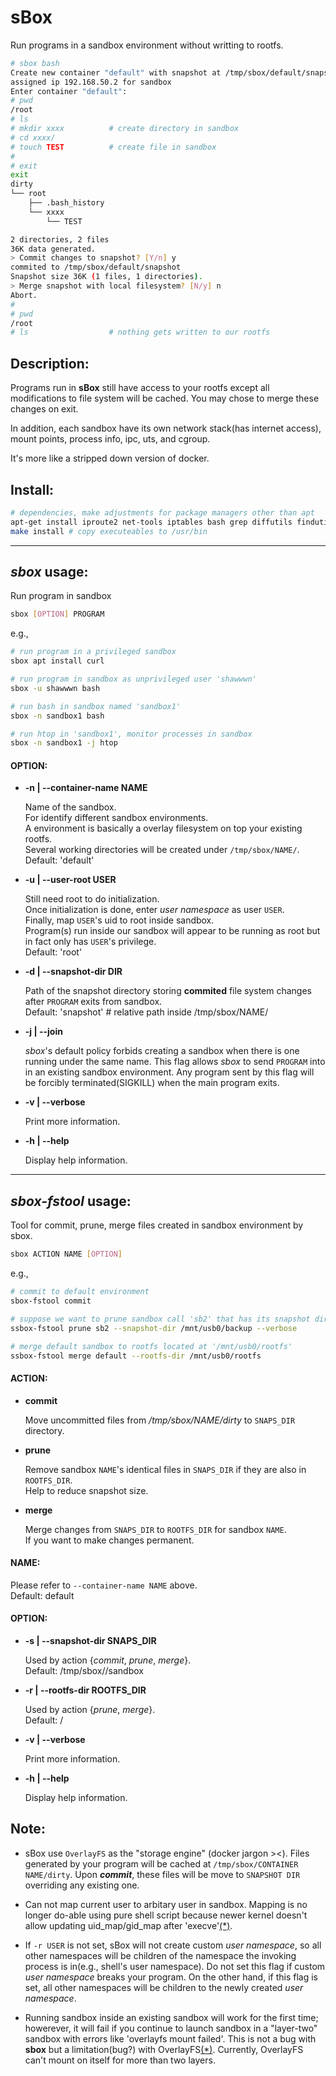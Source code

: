 # sBox

Run programs in a sandbox environment without writting to rootfs.

```bash
# sbox bash
Create new container "default" with snapshot at /tmp/sbox/default/snapshot
assigned ip 192.168.50.2 for sandbox
Enter container "default":
# pwd
/root
# ls
# mkdir xxxx          # create directory in sandbox
# cd xxxx/
# touch TEST          # create file in sandbox
#
# exit
exit
dirty
└── root
    ├── .bash_history
    └── xxxx
        └── TEST

2 directories, 2 files
36K data generated.
> Commit changes to snapshot? [Y/n] y
commited to /tmp/sbox/default/snapshot
Snapshot size 36K (1 files, 1 directories).
> Merge snapshot with local filesystem? [N/y] n
Abort.
#
# pwd
/root
# ls                  # nothing gets written to our rootfs
```


## Description:

Programs run in **sBox** still have access to your rootfs except all modifications to file system will be cached. You may chose to merge these changes on exit.

In addition, each sandbox have its own network stack(has internet access), mount points, process info, ipc, uts, and cgroup.

It's more like a stripped down version of docker.

## Install:

```bash
# dependencies, make adjustments for package managers other than apt
apt-get install iproute2 net-tools iptables bash grep diffutils findutils sudo ipcalc pcregrep tree attr libseccomp2 libseccomp-dev
make install # copy executeables to /usr/bin
```

------------------------------------
## *sbox* usage: 

Run program in sandbox

```bash
sbox [OPTION] PROGRAM
```

e.g.,

```bash
# run program in a privileged sandbox
sbox apt install curl

# run program in sandbox as unprivileged user 'shawwwn'
sbox -u shawwwn bash

# run bash in sandbox named 'sandbox1'
sbox -n sandbox1 bash

# run htop in 'sandbox1', monitor processes in sandbox
sbox -n sandbox1 -j htop
```

#### OPTION:

* **-n | --container-name NAME**
    
    Name of the sandbox.\
    For identify different sandbox environments. \
    A environment is basically a overlay filesystem on top your existing rootfs.\
    Several working directories will be created under `/tmp/sbox/NAME/`. \
    Default: 'default'

* **-u | --user-root USER** 
    
    Still need root to do initialization. \
    Once initialization is done, enter *user namespace* as user `USER`.\
    Finally, map `USER`'s uid to root inside sandbox.\
    Program(s) run inside our sandbox will appear to be running as root but in fact only has `USER`'s privilege.\
    Default: 'root'

* **-d | --snapshot-dir DIR** 

    Path of the snapshot directory storing **commited** file system changes after `PROGRAM` exits from sandbox.\
    Default: 'snapshot'    # relative path inside /tmp/sbox/NAME/
    
* **-j | --join**

    *sbox*'s default policy forbids creating a sandbox when there is one running under the same name.
    This flag allows *sbox* to send `PROGRAM` into in an existing sandbox environment.
    Any program sent by this flag will be forcibly terminated(SIGKILL) when the main program exits.
    
* **-v | --verbose**

    Print more information.
    
* **-h | --help**

    Display help information.


------------------------------------
## *sbox-fstool* usage: 

Tool for commit, prune, merge files created in sandbox environment by sbox.

```bash
sbox ACTION NAME [OPTION]
```

e.g.,
```bash
# commit to default environment
sbox-fstool commit

# suppose we want to prune sandbox call 'sb2' that has its snapshot directory at '/mnt/usb0/backup'
ssbox-fstool prune sb2 --snapshot-dir /mnt/usb0/backup --verbose

# merge default sandbox to rootfs located at '/mnt/usb0/rootfs'
ssbox-fstool merge default --rootfs-dir /mnt/usb0/rootfs
```

#### ACTION:

* **commit**
    
    Move uncommitted files from */tmp/sbox/NAME/dirty* to `SNAPS_DIR` directory.
    
* **prune**

    Remove sandbox `NAME`'s identical files in `SNAPS_DIR` if they are also in `ROOTFS_DIR`.\
    Help to reduce snapshot size.

* **merge**

    Merge changes from `SNAPS_DIR` to `ROOTFS_DIR` for sandbox `NAME`.\
    If you want to make changes permanent.

#### NAME:

Please refer to `--container-name NAME` above.\
Default: default

#### OPTION:

* **-s | --snapshot-dir SNAPS_DIR**

    Used by action {*commit*, *prune*, *merge*}.\
    Default: /tmp/sbox/<NAME>/sandbox
    
* **-r | --rootfs-dir ROOTFS_DIR**

    Used by action {*prune*, *merge*}.\
    Default: /

* **-v | --verbose**

    Print more information.
    
* **-h | --help**

    Display help information.


## Note:

- sBox use `OverlayFS` as the "storage engine" (docker jargon ><). Files generated by your program will be cached at `/tmp/sbox/CONTAINER NAME/dirty`. Upon ***commit***, these files will be move to `SNAPSHOT DIR` overriding any existing one.

- Can not map current user to arbitary user in sandbox. Mapping is no longer do-able using pure shell script because newer kernel doesn't allow updating uid_map/gid_map after 'execve'[(\*)](https://stackoverflow.com/questions/45972426/unshare-user-namespace-and-set-uid-mapping-with-newuidmap).

- If `-r USER` is not set, sBox will not create custom *user namespace*, so all other namespaces will be children of the namespace the invoking process is in(e.g., shell's user namespace). Do not set this flag if custom *user namespace* breaks your program. On the other hand, if this flag is set, all other namespaces will be children to the newly created *user namespace*.

- Running sandbox inside an existing sandbox will work for the first time; howerever, it will fail if you continue to launch sandbox in a "layer-two" sandbox with errors like 'overlayfs mount failed'. This is not a bug with **sbox** but a limitation(bug?) with OverlayFS[(\*)](https://github.com/rkt/rkt/issues/1537). Currently, OverlayFS can't mount on itself for more than two layers.
